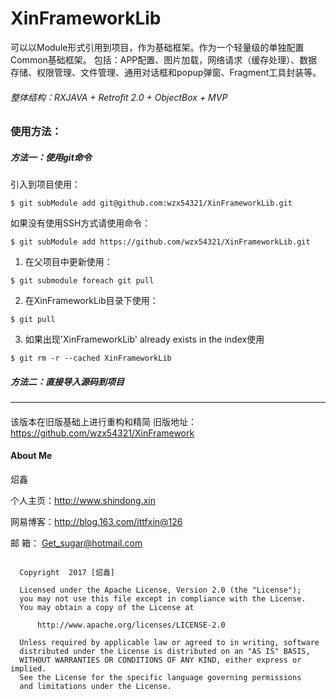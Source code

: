 # XinFrameworkLib

 可以以Module形式引用到项目，作为基础框架。作为一个轻量级的单独配置Common基础框架。
 包括：APP配置、图片加载，网络请求（缓存处理）、数据存储、权限管理、文件管理、通用对话框和popup弹窗、Fragment工具封装等。



###### 整体结构：RXJAVA + Retrofit 2.0 + ObjectBox + MVP


###  使用方法：
##### 方法一：使用git命令

引入到项目使用：  
```
$ git subModule add git@github.com:wzx54321/XinFrameworkLib.git  

```
如果没有使用SSH方式请使用命令：  
```
$ git subModule add https://github.com/wzx54321/XinFrameworkLib.git
```
1) 在父项目中更新使用：  
```
$ git submodule foreach git pull
```
2) 在XinFrameworkLib目录下使用：  
```
$ git pull
```
3) 如果出现'XinFrameworkLib' already exists in the index使用  
```
$ git rm -r --cached XinFrameworkLib
```

#####   方法二：直接导入源码到项目

----------------------------------------------------------------------------------------------------  
  
    
    


####

该版本在旧版基础上进行重构和精简
旧版地址：https://github.com/wzx54321/XinFramework





#### About Me

炤鑫

个人主页：http://www.shindong.xin

网易博客：http://blog.163.com/ittfxin@126

邮    箱： Get_sugar@hotmail.com


```

  Copyright  2017 [炤鑫]

  Licensed under the Apache License, Version 2.0 (the "License");
  you may not use this file except in compliance with the License.
  You may obtain a copy of the License at

      http://www.apache.org/licenses/LICENSE-2.0

  Unless required by applicable law or agreed to in writing, software
  distributed under the License is distributed on an "AS IS" BASIS,
  WITHOUT WARRANTIES OR CONDITIONS OF ANY KIND, either express or implied.
  See the License for the specific language governing permissions
  and limitations under the License.

```
